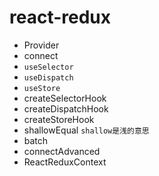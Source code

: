 # react-redux
- Provider
- connect
- `useSelector`
- `useDispatch`
- `useStore`
- createSelectorHook
- createDispatchHook
- createStoreHook
- shallowEqual `shallow是浅的意思`
- batch
- connectAdvanced
- ReactReduxContext